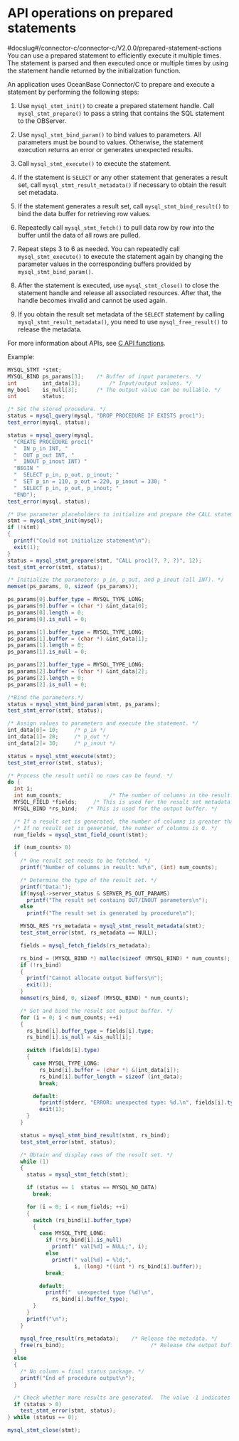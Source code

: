 API operations on prepared statements 
==========================================================
#docslug#/connector-c/connector-c/V2.0.0/prepared-statement-actions
You can use a prepared statement to efficiently execute it multiple times. The statement is parsed and then executed once or multiple times by using the statement handle returned by the initialization function. 

An application uses OceanBase Connector/C to prepare and execute a statement by performing the following steps:

1. Use `mysql_stmt_init()` to create a prepared statement handle. Call `mysql_stmt_prepare()` to pass a string that contains the SQL statement to the OBServer.

   

2. Use `mysql_stmt_bind_param()` to bind values to parameters. All parameters must be bound to values. Otherwise, the statement execution returns an error or generates unexpected results.

   

3. Call `mysql_stmt_execute()` to execute the statement.

   

4. If the statement is `SELECT` or any other statement that generates a result set, call `mysql_stmt_result_metadata()` if necessary to obtain the result set metadata.

   

5. If the statement generates a result set, call `mysql_stmt_bind_result()` to bind the data buffer for retrieving row values.

   

6. Repeatedly call `mysql_stmt_fetch()` to pull data row by row into the buffer until the data of all rows are pulled.

   

7. Repeat steps 3 to 6 as needed. You can repeatedly call `mysql_stmt_execute()` to execute the statement again by changing the parameter values in the corresponding buffers provided by `mysql_stmt_bind_param()`.

   

8. After the statement is executed, use `mysql_stmt_close()` to close the statement handle and release all associated resources. After that, the handle becomes invalid and cannot be used again.

   

9. If you obtain the result set metadata of the `SELECT` statement by calling `mysql_stmt_result_metadata()`, you need to use `mysql_free_result()` to release the metadata.

   




For more information about APIs, see [C API functions](/zh-CN/3.basic-api-functions/1.c-api-function-overview.md). 

Example:

```java
MYSQL_STMT *stmt;
MYSQL_BIND ps_params[3];    /* Buffer of input parameters. */
int        int_data[3];         /* Input/output values. */
my_bool    is_null[3];      /* The output value can be nullable. */
int        status;

/* Set the stored procedure. */
status = mysql_query(mysql, "DROP PROCEDURE IF EXISTS proc1");
test_error(mysql, status);

status = mysql_query(mysql,
  "CREATE PROCEDURE proc1("
  "  IN p_in INT, "
  "  OUT p_out INT, "
  "  INOUT p_inout INT) "
  "BEGIN "
  "  SELECT p_in, p_out, p_inout; "
  "  SET p_in = 110, p_out = 220, p_inout = 330; "
  "  SELECT p_in, p_out, p_inout; "
  "END");
test_error(mysql, status);

/* Use parameter placeholders to initialize and prepare the CALL statement. */
stmt = mysql_stmt_init(mysql);
if (!stmt)
{
  printf("Could not initialize statement\n");
  exit(1);
}
status = mysql_stmt_prepare(stmt, "CALL proc1(?, ?, ?)", 12);
test_stmt_error(stmt, status);

/* Initialize the parameters: p_in, p_out, and p_inout (all INT). */
memset(ps_params, 0, sizeof (ps_params));

ps_params[0].buffer_type = MYSQL_TYPE_LONG;
ps_params[0].buffer = (char *) &int_data[0];
ps_params[0].length = 0;
ps_params[0].is_null = 0;

ps_params[1].buffer_type = MYSQL_TYPE_LONG;
ps_params[1].buffer = (char *) &int_data[1];
ps_params[1].length = 0;
ps_params[1].is_null = 0;

ps_params[2].buffer_type = MYSQL_TYPE_LONG;
ps_params[2].buffer = (char *) &int_data[2];
ps_params[2].length = 0;
ps_params[2].is_null = 0;

/*Bind the parameters.*/
status = mysql_stmt_bind_param(stmt, ps_params);
test_stmt_error(stmt, status);

/* Assign values to parameters and execute the statement. */
int_data[0]= 10;     /* p_in */
int_data[1]= 20;     /* p_out */
int_data[2]= 30;     /* p_inout */

status = mysql_stmt_execute(stmt);
test_stmt_error(stmt, status);

/* Process the result until no rows can be found. */
do {
  int i;
  int num_counts;               /* The number of columns in the result. */
  MYSQL_FIELD *fields;     /* This is used for the result set metadata. */
  MYSQL_BIND *rs_bind;   /* This is used for the output buffer. */

  /* If a result set is generated, the number of columns is greater than 0. */
  /* If no result set is generated, the number of columns is 0. */
  num_fields = mysql_stmt_field_count(stmt);

  if (num_counts> 0)
  {
    /* One result set needs to be fetched. */
    printf("Number of columns in result: %d\n", (int) num_counts);

    /* Determine the type of the result set. */
    printf("Data:");
    if(mysql->server_status & SERVER_PS_OUT_PARAMS)
      printf("The result set contains OUT/INOUT parameters\n");
    else
      printf("The result set is generated by procedure\n");

    MYSQL_RES *rs_metadata = mysql_stmt_result_metadata(stmt);
    test_stmt_error(stmt, rs_metadata == NULL);

    fields = mysql_fetch_fields(rs_metadata);

    rs_bind = (MYSQL_BIND *) malloc(sizeof (MYSQL_BIND) * num_counts);
    if (!rs_bind)
    {
      printf("Cannot allocate output buffers\n");
      exit(1);
    }
    memset(rs_bind, 0, sizeof (MYSQL_BIND) * num_counts);

    /* Set and bind the result set output buffer. */
    for (i = 0; i < num_counts; ++i)
    {
      rs_bind[i].buffer_type = fields[i].type;
      rs_bind[i].is_null = &is_null[i];

      switch (fields[i].type)
      {
        case MYSQL_TYPE_LONG:
          rs_bind[i].buffer = (char *) &(int_data[i]);
          rs_bind[i].buffer_length = sizeof (int_data);
          break;

        default:
          fprintf(stderr, "ERROR: unexpected type: %d.\n", fields[i].type);
          exit(1);
      }
    }

    status = mysql_stmt_bind_result(stmt, rs_bind);
    test_stmt_error(stmt, status);

    /* Obtain and display rows of the result set. */
    while (1)
    {
      status = mysql_stmt_fetch(stmt);

      if (status == 1  status == MYSQL_NO_DATA)
        break;

      for (i = 0; i < num_fields; ++i)
      {
        switch (rs_bind[i].buffer_type)
        {
          case MYSQL_TYPE_LONG:
            if (*rs_bind[i].is_null)
              printf(" val[%d] = NULL;", i);
            else
              printf(" val[%d] = %ld;",
                     i, (long) *((int *) rs_bind[i].buffer));
            break;

          default:
            printf("  unexpected type (%d)\n",
              rs_bind[i].buffer_type);
        }
      }
      printf("\n");
    }

    mysql_free_result(rs_metadata);    /* Release the metadata. */
    free(rs_bind);                           /* Release the output buffer. */
  }
  else
  {
    /* No column = final status package. */
    printf("End of procedure output\n");
  }

  /* Check whether more results are generated.  The value -1 indicates no. The value 0 indicates yes, which means the loop continues. A value greater than 0 indicates that an error occurred. */
  if (status > 0)
    test_stmt_error(stmt, status);
} while (status == 0);

mysql_stmt_close(stmt);
```


